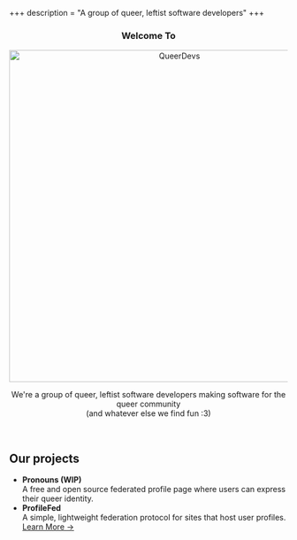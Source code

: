 +++
description = "A group of queer, leftist software developers"
+++

<center>
	<h3>Welcome To</h3>
	<img src="/img/banner.svg" alt="QueerDevs" width="600">
	<p>We're a group of queer, leftist software developers making software for the queer community<br>(and whatever else we find fun :3)</p>
</center>

<br>

## Our projects

- **Pronouns (WIP)** \
  A free and open source federated profile page where users can express their queer identity.
- **ProfileFed** \
  A simple, lightweight federation protocol for sites that host user profiles. \
  [Learn More &rarr;](https://gitea.elara.ws/queerdevs/profilefed)
